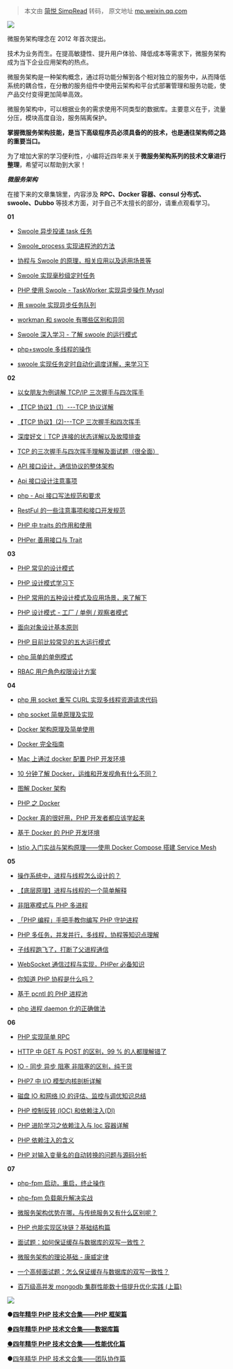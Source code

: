 > 本文由 [简悦 SimpRead](http://ksria.com/simpread/) 转码， 原文地址 [mp.weixin.qq.com](https://mp.weixin.qq.com/s/NTbS3KtToodhFfdjrBjBsw)

![](https://mmbiz.qpic.cn/mmbiz_jpg/LFP9SpGv0PHQYAUyvL8wyKJs30uibNiaQxlfDoSZCGWtiamCwqhZa2qE7MsDSiccMjv4CYkQUj7I6iaoFaeUQm5Kyzw/640?wx_fmt=jpeg)

微服务架构理念在 2012 年首次提出。

技术为业务而生。在提高敏捷性、提升用户体验、降低成本等需求下，微服务架构成为当下企业应用架构的热点。

微服务架构是一种架构概念，通过将功能分解到各个相对独立的服务中，从而降低系统的耦合性，在分散的服务组件中使用云架构和平台式部署管理和服务功能，使产品交付变得更加简单高效。

微服务架构中，可以根据业务的需求使用不同类型的数据库。主要意义在于，流量分压，模块高度自治，服务隔离保护。

**掌握微服务架构技能，是当下高级程序员必须具备的的技术，也是通往架构师之路的重要当口。**

为了增加大家的学习便利性，小编将近四年来关于**微服务架构系列的技术文章进行整理**，希望可以帮助到大家！

  

  

  

**_微服务架构_**



在接下来的文章集锦里，内容涉及 **RPC、Docker 容器、consul 分布式、swoole、Dubbo** 等技术方面，对于自己不太擅长的部分，请重点观看学习。

  

**01**

*   [Swoole 异步投递 task 任务](http://mp.weixin.qq.com/s?__biz=MzIwNjQ5MDk3NA==&mid=2247487463&idx=2&sn=0f58595cd8793df3383f46e039e4f192&chksm=972193d6a0561ac04148a84e080b2efc508c49183a00f49114971e0aa6244f20b32e193438b2&scene=21#wechat_redirect)

*   [Swoole_process 实现进程池的方法](http://mp.weixin.qq.com/s?__biz=MzIwNjQ5MDk3NA==&mid=2247487456&idx=1&sn=ef9c6118b1aaf599c86c7d06fa0d4f2d&chksm=972193d1a0561ac7c46c6f19e4acdc52f7ac03414f47cdbdeae3b7ef5ece15d79bc41c7e6845&scene=21#wechat_redirect)

*   [协程与 Swoole 的原理，相关应用以及适用场景等](http://mp.weixin.qq.com/s?__biz=MzIwNjQ5MDk3NA==&mid=2247487434&idx=2&sn=661975336ca4e8fc5f2e16044c47ea65&chksm=972193fba0561aedee954515c7d82702517578e388e39bb1c0315728c6c07367cc12b29b26fc&scene=21#wechat_redirect)

*   [Swoole 实现毫秒级定时任务](http://mp.weixin.qq.com/s?__biz=MzIwNjQ5MDk3NA==&mid=2247487033&idx=2&sn=36c51867427c271c7f47a647d733151a&chksm=97219208a0561b1e3cd0df1b2f5d19c5f5af72b566b153a2c2c73e5e192e68e8a752a8dbe767&scene=21#wechat_redirect)

*   [PHP 使用 Swoole - TaskWorker 实现异步操作 Mysql](http://mp.weixin.qq.com/s?__biz=MzIwNjQ5MDk3NA==&mid=2247485788&idx=1&sn=9577b39d51fdeaea11d58b1613cd70e6&chksm=9721956da0561c7bc3b87582683f191d8349db2feb5e43d8397f25d17650f02a8185f7ed4d61&scene=21#wechat_redirect)

*   [用 swoole 实现异步任务队列](http://mp.weixin.qq.com/s?__biz=MzIwNjQ5MDk3NA==&mid=2247486967&idx=1&sn=b4d0158cf331126389a476cb089bf4ba&chksm=972191c6a05618d001e9a16c44e78fd1446468ce99eb4a81bdb5f93ae1d24a0c1da7c6ad7d64&scene=21#wechat_redirect)

*   [workman 和 swoole 有哪些区别和异同](http://mp.weixin.qq.com/s?__biz=MzIwNjQ5MDk3NA==&mid=2247486773&idx=1&sn=010d2c959cde838a42e88d7c091136b2&chksm=97219104a05618129c0430afadbf091c030f77397079061b08c4a7044eb599b89d62a89a033e&scene=21#wechat_redirect)

*   [Swoole 深入学习 - 了解 swoole 的运行模式](http://mp.weixin.qq.com/s?__biz=MzIwNjQ5MDk3NA==&mid=2247484900&idx=1&sn=494f02b05caa90a4663c325e55027190&chksm=972199d5a05610c325924034d952398167e8585f8723bea0bd32712958b94c32c70ac70b99ae&scene=21#wechat_redirect)

*   [php+swoole 多线程的操作](http://mp.weixin.qq.com/s?__biz=MzIwNjQ5MDk3NA==&mid=2247486526&idx=1&sn=f9eba69645d89baa58a8265554389abb&chksm=9721900fa0561919b6e7a59c033c0f64cbf77049fc568fac65cbc6fdadf3045daa7f221df650&scene=21#wechat_redirect)

*   [swoole 实现任务定时自动化调度详解，来学习下](http://mp.weixin.qq.com/s?__biz=MzIwNjQ5MDk3NA==&mid=2247486259&idx=1&sn=de367daa63b3ee3f99c7ac08ba9906ce&chksm=97219702a0561e14ccddfae090b1ced00bec99aeb971c94b51ea5f431ac439c621242251a50e&scene=21#wechat_redirect)

  

**02**

*   [以女朋友为例讲解 TCP/IP 三次握手与四次挥手](http://mp.weixin.qq.com/s?__biz=MzIwNjQ5MDk3NA==&mid=2247488155&idx=1&sn=a138bb705b0cbf87c84a0de1068e47d1&chksm=97218eaaa05607bcce04aeb957145b1958ac87663378dca7f22ec2e63923ba649d9e28a48004&scene=21#wechat_redirect)

*   [【TCP 协议】（1）---TCP 协议详解](http://mp.weixin.qq.com/s?__biz=MzIwNjQ5MDk3NA==&mid=2247488492&idx=1&sn=6e6518865c34716928cd38ad381f3f9f&chksm=97218fdda05606cbe2a7e777d37b776fc30ea6fe45a7b2f1b77da09bdb4b2fe1ff8e3d37ab26&scene=21#wechat_redirect)

*   [【TCP 协议】(2)---TCP 三次握手和四次挥手](http://mp.weixin.qq.com/s?__biz=MzIwNjQ5MDk3NA==&mid=2247488495&idx=1&sn=469150d21d0ab1a6ba3ae3438591d6bc&chksm=97218fdea05606c81fa7be7dbf8d34332ca461cac9a0e8a946441a49c3004dc3435218d3659f&scene=21#wechat_redirect)

*   [深度好文｜TCP 连接的状态详解以及故障排查](http://mp.weixin.qq.com/s?__biz=MzIwNjQ5MDk3NA==&mid=2247487523&idx=1&sn=f2ad5eed697fa4cecf143fdf63084bed&chksm=97218c12a0560504a6a017ff9b7bd5c88cce50a3c4e40dbd4a1eac3b0cd29f7324d4f83554bd&scene=21#wechat_redirect)

*   [TCP 的三次握手与四次挥手理解及面试题（很全面）](http://mp.weixin.qq.com/s?__biz=MzIwNjQ5MDk3NA==&mid=2247489534&idx=1&sn=c4e7f1328b1dc3752acacc63033e5117&chksm=97218bcfa05602d9260e6ef46c0b0f2756dceca20c902397dfda7b020e374d9e2eb9ebded4f6&scene=21#wechat_redirect)

*   [API 接口设计，通信协议的整体架构](http://mp.weixin.qq.com/s?__biz=MzIwNjQ5MDk3NA==&mid=2247486378&idx=1&sn=3fe55aa7da5d8e822b87cbab547cfbd8&chksm=9721979ba0561e8d9eb983b95c53316d49dd99fa21e0aa441e0bb037baefd07c96ce05bcbe20&scene=21#wechat_redirect)

*   [Api 接口设计注意事项](http://mp.weixin.qq.com/s?__biz=MzIwNjQ5MDk3NA==&mid=2247487297&idx=1&sn=0d0d003d1176b93a34d3636d4f63647b&chksm=97219370a0561a66327d653a2e92483a1235d5cb046531544e36b2d7dfc820a348cb589c345e&scene=21#wechat_redirect)

*   [php - Api 接口写法规范和要求](http://mp.weixin.qq.com/s?__biz=MzIwNjQ5MDk3NA==&mid=2247484224&idx=1&sn=e7c77229a1aaf44fe93dd0235db1411c&chksm=97219f71a05616675ac7edc6ca05700c0a88a5756a79908b84a425489df491b9492edabce1ee&scene=21#wechat_redirect)

*   [RestFul 的一些注意事项和接口开发规范](http://mp.weixin.qq.com/s?__biz=MzIwNjQ5MDk3NA==&mid=2247487199&idx=2&sn=9164916f5af7acdff66f06ab8f4555d9&chksm=972192eea0561bf81e8f64745b2dee09b75132c7b3e3d31e05073b3f41366c8795eaaa443cf3&scene=21#wechat_redirect)

*   [PHP 中 traits 的作用和使用](http://mp.weixin.qq.com/s?__biz=MzIwNjQ5MDk3NA==&mid=2247487292&idx=1&sn=c2ebf8aabb95ce71e071d913f000660a&chksm=9721930da0561a1bf7e9cfad287c316539517905d23c02e718f8987402220cafe53ba96b627a&scene=21#wechat_redirect)

*   [PHPer 善用接口与 Trait](http://mp.weixin.qq.com/s?__biz=MzIwNjQ5MDk3NA==&mid=2247486856&idx=1&sn=a358c954817d5cf4eb85f18b357fbe5a&chksm=972191b9a05618af54aa66045f78e8802646c1da79a705a0e8a6e7d7b9778dfb4c6a7f006907&scene=21#wechat_redirect)

 

**03**

*   [PHP 常见的设计模式](http://mp.weixin.qq.com/s?__biz=MzIwNjQ5MDk3NA==&mid=2247487213&idx=1&sn=4a359941d4c3cffae65b8132630ec305&chksm=972192dca0561bcada33d5296f2dd43b1e76b6c44655090c6b5f9cbee23deacff397e4c8945b&scene=21#wechat_redirect)

*   [PHP 设计模式学习下](http://mp.weixin.qq.com/s?__biz=MzIwNjQ5MDk3NA==&mid=2247486325&idx=1&sn=ac9873a724f609fdffa1e971511f543e&chksm=97219744a0561e52d00813d186e6a076ec1ca1c907ba68a4d75930cb87098366802c6e9051da&scene=21#wechat_redirect)

*   [PHP 常用的五种设计模式及应用场景，来了解下](http://mp.weixin.qq.com/s?__biz=MzIwNjQ5MDk3NA==&mid=2247486207&idx=1&sn=fec4adfac95123d9b26a82e4a6344530&chksm=972196cea0561fd894247d9cf77ded9ff4374ed1dbaaa36d1fd363f5ce2ff057c9793e071cd0&scene=21#wechat_redirect)

*   [PHP 设计模式 - 工厂 / 单例 / 观察者模式](http://mp.weixin.qq.com/s?__biz=MzIwNjQ5MDk3NA==&mid=2247485303&idx=2&sn=2024c8d7d8a3331ff5c5c73b1f96ac4f&chksm=97219b46a0561250ce86c701641229426feec0e356cfe8e3e4960f0ad3e65a0d884be86c13f7&scene=21#wechat_redirect)

*   [面向对象设计基本原则](http://mp.weixin.qq.com/s?__biz=MzIwNjQ5MDk3NA==&mid=2247488808&idx=1&sn=e8b419c8a0f5d29e919743b14fabbecf&chksm=97218919a056000f4113dbfc8d013beb7db8122dd4384967ad1a123624f9c7be13c866c61b50&scene=21#wechat_redirect)

*   [PHP 目前比较常见的五大运行模式](http://mp.weixin.qq.com/s?__biz=MzIwNjQ5MDk3NA==&mid=2247485111&idx=2&sn=70c96a23a411e28db748f5111994f2a4&chksm=97219a86a0561390901d7ec4f4ef234295970fa07bae9f616173dc1d267cb98b66b6cfa518b8&scene=21#wechat_redirect)

*   [php 简单的单例模式](http://mp.weixin.qq.com/s?__biz=MzIwNjQ5MDk3NA==&mid=2247489731&idx=2&sn=af5c8ca09d81087853174c9f7c7988e2&chksm=972184f2a0560de42400c196eb6a572f29841bc0a653907accf26b6742c5eb5a8c7eaf00e6c0&scene=21#wechat_redirect)

*   [RBAC 用户角色权限设计方案](http://mp.weixin.qq.com/s?__biz=MzIwNjQ5MDk3NA==&mid=2247487059&idx=1&sn=826619efb55ab0922969a5dc90997061&chksm=97219262a0561b74367a42221b0feed4dd8ad42bc3e3d6a2ca0e9f0df91ad870a8f1903cbbde&scene=21#wechat_redirect)

  

**04**

*   [php 用 socket 重写 CURL 实现多线程资源请求代码](http://mp.weixin.qq.com/s?__biz=MzIwNjQ5MDk3NA==&mid=2247484080&idx=2&sn=2fa84ab4407ffe04e45b6c301e5e85bd&chksm=97219e81a056179784ff6dd9424506789f7f904cd1023b6f18c27bf7bf55ff0d2ddd44c3390e&scene=21#wechat_redirect)

*   [php socket 简单原理及实现](http://mp.weixin.qq.com/s?__biz=MzIwNjQ5MDk3NA==&mid=2247489757&idx=1&sn=7b0dc04b00b227764b46dbb7a89dbd20&chksm=972184eca0560dfaaa066a3efa07ac61f88183176ee3a6b48b263930a82f067a0a67c14c39d2&scene=21#wechat_redirect)

*   [Docker 架构原理及简单使用](http://mp.weixin.qq.com/s?__biz=MzIwNjQ5MDk3NA==&mid=2247488993&idx=2&sn=d8013a32b14418eacee997df661e2f26&chksm=972189d0a05600c6039cc42cdef4958154a620d1b40fcd5d724fd8dcc7f46c0bf1c6b819bd4d&scene=21#wechat_redirect)

*   [Docker 完全指南](http://mp.weixin.qq.com/s?__biz=MzIwNjQ5MDk3NA==&mid=2247488178&idx=1&sn=1df362f61429d8303df39a4e289cb8a1&chksm=97218e83a056079521b627f39ccb937daa54f0e98747cc6dbbda7c96fcff855ee10e8f2c1bfd&scene=21#wechat_redirect)

*   [Mac 上通过 docker 配置 PHP 开发环境](http://mp.weixin.qq.com/s?__biz=MzIwNjQ5MDk3NA==&mid=2247484942&idx=2&sn=158d28ad8184916e4be53a16bbc13691&chksm=97219a3fa0561329226ca4c60e6d89578b43c1e9115ddd7562b8822faa5519c693f4506237d5&scene=21#wechat_redirect)

*   [10 分钟了解 Docker，运维和开发视角有什么不同？](http://mp.weixin.qq.com/s?__biz=MzIwNjQ5MDk3NA==&mid=2247486903&idx=1&sn=ed417347b15d85a9ed0ae3606458ba1c&chksm=97219186a0561890abaf329c0e306254e20ced10bf6085145d139ba2d249f577ccd03c42de89&scene=21#wechat_redirect)

*   [图解 Docker 架构](http://mp.weixin.qq.com/s?__biz=MzIwNjQ5MDk3NA==&mid=2247486950&idx=1&sn=66494454d87fb9413fc8dbf641273d49&chksm=972191d7a05618c1c75b108d8181b3f1e80d2875995c2c9712441ea255682ed7135f171aa0b5&scene=21#wechat_redirect) 

*   [PHP 之 Docker](http://mp.weixin.qq.com/s?__biz=MzIwNjQ5MDk3NA==&mid=2247485265&idx=2&sn=fc3c84a501b48cd52fc73988b22312e7&chksm=97219b60a05612764e9ae07bb576a3d08867f5d5f43fa9a1ac304e874a1c8f8321b185bc624d&scene=21#wechat_redirect)

*   [Docker 真的很好用，PHP 开发者都应该学起来](http://mp.weixin.qq.com/s?__biz=MzIwNjQ5MDk3NA==&mid=2247486192&idx=1&sn=891f7b694dd850a9c9bee0bf6eb17720&chksm=972196c1a0561fd712223c074e41211054e65e7e306cd7e6d41107fb7c56fe60f2dfa2b92723&scene=21#wechat_redirect)

*   [基于 Docker 的 PHP 开发环境](http://mp.weixin.qq.com/s?__biz=MzIwNjQ5MDk3NA==&mid=2247484333&idx=2&sn=20a0a08787d77059b6b862fe6593046e&chksm=97219f9ca056168a35b696e2f7a3b660a7efba8ef227203003cbf9b3eb8e71ccda74c8baaa30&scene=21#wechat_redirect)

*   [Istio 入门实战与架构原理——使用 Docker Compose 搭建 Service Mesh](http://mp.weixin.qq.com/s?__biz=MzIwNjQ5MDk3NA==&mid=2247489030&idx=1&sn=b59a2eb2f0b70377ae78b6a9a5a2d7ed&chksm=97218a37a0560321ae4ced9ff5021260478d4a6366f8f3b9d40e3c658556d510b0c07a4ebdd4&scene=21#wechat_redirect)

  

**05**

*   [操作系统中，进程与线程怎么设计的？](http://mp.weixin.qq.com/s?__biz=MzIwNjQ5MDk3NA==&mid=2247488442&idx=1&sn=b78156cb60b20ceb43e5a914153167df&chksm=97218f8ba056069d4e382b7b326aaa56972132e87adff773bb1a0b72067871e13f02303267ec&scene=21#wechat_redirect)

*   [【底层原理】进程与线程的一个简单解释](http://mp.weixin.qq.com/s?__biz=MzIwNjQ5MDk3NA==&mid=2247487333&idx=1&sn=3e4cb48b28e889f6be1597cfb35e2334&chksm=97219354a0561a4245563e1a9c9127b157ea0facbd048a8f17e411c22b32002b07cbdfbb03a8&scene=21#wechat_redirect)

*   [非阻塞模式与 PHP 多进程](http://mp.weixin.qq.com/s?__biz=MzIwNjQ5MDk3NA==&mid=2247486894&idx=1&sn=e9e2d208568fdca2a5f0e83d5940acd1&chksm=9721919fa0561889d4ef270bb375e8eac31715a5f4e18a79c6d23d88614f2d4bf573bf29858d&scene=21#wechat_redirect)

*   [「PHP 编程」手把手教你编写 PHP 守护进程](http://mp.weixin.qq.com/s?__biz=MzIwNjQ5MDk3NA==&mid=2247485104&idx=1&sn=634ff3f49ebffbec499b139dc5135a61&chksm=97219a81a05613978d1ee6a7f37e8aea63bbae7f42ce220a487975f6d479230f43c1769f133b&scene=21#wechat_redirect)

*   [PHP 多任务，并发并行，多线程，协程等知识点理解](http://mp.weixin.qq.com/s?__biz=MzIwNjQ5MDk3NA==&mid=2247487358&idx=1&sn=d7ae2b96f6d46a101ad6bcd82871f7e8&chksm=9721934fa0561a599e8a364965f21df690a2221b109432b6dc83c3da4a4e3fd20ab3dddd5c4b&scene=21#wechat_redirect)

*   [子线程跑飞了，打断了父进程通信](http://mp.weixin.qq.com/s?__biz=MzIwNjQ5MDk3NA==&mid=2247487950&idx=2&sn=8ee86ec283fcf9a188649ba11812a360&chksm=97218dffa05604e95ce9c5615f540cf949e7ce092070370b6babfded700d4f5b0fa28084a2d8&scene=21#wechat_redirect)

*   [WebSocket 通信过程与实现，PHPer 必备知识](http://mp.weixin.qq.com/s?__biz=MzIwNjQ5MDk3NA==&mid=2247485978&idx=1&sn=abc9aaf5db511f9ce3f0c893acb4961e&chksm=9721962ba0561f3d01e4b5f5623e8d5a967f2beeb2aca7c3ebaa151437822ad67a9233982dcf&scene=21#wechat_redirect)

*   [你知道 PHP 协程是什么吗？](http://mp.weixin.qq.com/s?__biz=MzIwNjQ5MDk3NA==&mid=2247486519&idx=1&sn=2c9e51f1da2d5e89b480bd8231625bc4&chksm=97219006a0561910f017144a507e9496a1a3e36980c30033e3b8f891d7b848311a79f8fe7e64&scene=21#wechat_redirect)

*   [基于 pcntl 的 PHP 进程池](http://mp.weixin.qq.com/s?__biz=MzIwNjQ5MDk3NA==&mid=2247489773&idx=2&sn=19f8a3bab13c00080286cac31286e582&chksm=972184dca0560dca48bb233aaf0d3a14130d3e6dedb5e92c8bd88fb8a28c568440dc2740bce0&scene=21#wechat_redirect)

*   [php 进程 daemon 化的正确做法](http://mp.weixin.qq.com/s?__biz=MzIwNjQ5MDk3NA==&mid=2247489868&idx=2&sn=d9b4db9fa97466f575df5529e8f91f2c&chksm=9721857da0560c6b6b73e0a5c72f92e41792a952667eb4dbc7f87d3693a231b4a1a5430eeb2f&scene=21#wechat_redirect)

  

**06**

*   [PHP 实现简单 RPC](http://mp.weixin.qq.com/s?__biz=MzIwNjQ5MDk3NA==&mid=2247489745&idx=1&sn=d4b0f0f9ca06e7fca1f1ecc6a7d2e16e&chksm=972184e0a0560df6ce9f8133360589e61dae0d97873b37d7816fddab0236a160b836626c859b&scene=21#wechat_redirect)

*   [HTTP 中 GET 与 POST 的区别，99 % 的人都理解错了](http://mp.weixin.qq.com/s?__biz=MzIwNjQ5MDk3NA==&mid=2247487602&idx=2&sn=129d883f93e16ff60b54db3078dd49c0&chksm=97218c43a056055567603a50ed9185b3eb36d9bbe02ed979c252476460e2f921f973332f891d&scene=21#wechat_redirect)

*   [IO - 同步 异步 阻塞 非阻塞的区别，纯干货](http://mp.weixin.qq.com/s?__biz=MzIwNjQ5MDk3NA==&mid=2247486464&idx=1&sn=9056b41f958ed3aebd8efa2f9d3f54e0&chksm=97219031a05619278731e6a2a46ee69cbf44366c2e862995600c37faf1bb68856b760ab43388&scene=21#wechat_redirect)

*   [PHP7 中 I/O 模型内核剖析详解](http://mp.weixin.qq.com/s?__biz=MzIwNjQ5MDk3NA==&mid=2247487955&idx=1&sn=18e8ee1b01abe556af50a84565b4eefa&chksm=97218de2a05604f4e99d6a79e7ca234a24c605b0b15b0807ee6e8de00dd0eb6ed545cbf7e336&scene=21#wechat_redirect)

*   [磁盘 IO 和网络 IO 的评估、监控与调优知识总结](http://mp.weixin.qq.com/s?__biz=MzIwNjQ5MDk3NA==&mid=2247487492&idx=2&sn=9a1350e8e862309fea7c690da4530dc2&chksm=97218c35a05605236b664648376a1c9b33048070f58ee3f05d79d58a9093b755c709e5225341&scene=21#wechat_redirect)

*   [PHP 控制反转 (IOC) 和依赖注入(DI)](http://mp.weixin.qq.com/s?__biz=MzIwNjQ5MDk3NA==&mid=2247486878&idx=1&sn=188c63c8ccd9bce1a74de0c6f9f7d5de&chksm=972191afa05618b9e3f672d98645f2ce0ec0e46edc9b6277a42e02e30f4cf12fad61f4917158&scene=21#wechat_redirect)

*   [PHP 进阶学习之依赖注入与 Ioc 容器详解](http://mp.weixin.qq.com/s?__biz=MzIwNjQ5MDk3NA==&mid=2247487904&idx=1&sn=02c71b8b3ba71195291768253ea99fa5&chksm=97218d91a0560487c33dd51e9504b8fcdd152ca15fc297a9d7b71b1adbb0bfa3fb796ce8cd5f&scene=21#wechat_redirect)

*   [PHP 依赖注入的含义](http://mp.weixin.qq.com/s?__biz=MzIwNjQ5MDk3NA==&mid=2247489826&idx=2&sn=8486ad5ad350a17fe078a15b9c5ea93e&chksm=97218513a0560c0536cca4820fa714c7f6a30ca23642b90db9f69a658c2b37df9e3fc5b0d668&scene=21#wechat_redirect)

*   [PHP 对输入变量名的自动转换的问题与源码分析](http://mp.weixin.qq.com/s?__biz=MzIwNjQ5MDk3NA==&mid=2247487505&idx=2&sn=5d07ba884999a83e5bf67df957afff85&chksm=97218c20a0560536b0dcf4d3e7f38c4ed8c95339dfc80d2d9c8463eaa8db3642c636e16eb0b9&scene=21#wechat_redirect)

  

**07**

*   [php-fpm 启动，重启，终止操作](http://mp.weixin.qq.com/s?__biz=MzIwNjQ5MDk3NA==&mid=2247489706&idx=2&sn=6b6c62b1440607366289037bf87bb315&chksm=9721849ba0560d8d76c39db49d008d299cc48fd739f284dd4fd3cba7bfca23b5ce71c637411e&scene=21#wechat_redirect)

*   [php-fpm 负载飙升解决实战](http://mp.weixin.qq.com/s?__biz=MzIwNjQ5MDk3NA==&mid=2247486101&idx=1&sn=788ae82bcfc14be1779f076c88945f14&chksm=972196a4a0561fb2dae34772ae7e89bfce937146302f3d634cfa5fcbcde3a8288ff64e736d35&scene=21#wechat_redirect)

*   [微服务架构优势在哪，与传统服务又有什么区别呢？](http://mp.weixin.qq.com/s?__biz=MzIwNjQ5MDk3NA==&mid=2247486101&idx=1&sn=788ae82bcfc14be1779f076c88945f14&chksm=972196a4a0561fb2dae34772ae7e89bfce937146302f3d634cfa5fcbcde3a8288ff64e736d35&scene=21#wechat_redirect)

*   [PHP 也能实现区块链？基础结构篇](http://mp.weixin.qq.com/s?__biz=MzIwNjQ5MDk3NA==&mid=2247485315&idx=1&sn=13ad7d45ae629930118506198f781611&chksm=97219bb2a05612a4ac0398cb762dfe82bfabcfe73b123ef80c685fc86a706a10eed42f7f8996&scene=21#wechat_redirect)

*   [面试题：如何保证缓存与数据库的双写一致性？](http://mp.weixin.qq.com/s?__biz=MzIwNjQ5MDk3NA==&mid=2247489757&idx=2&sn=870108bc1e2b34acc87d47f8c22c539b&chksm=972184eca0560dfa7ffa100d525aa6d68122f40b8b9ab78e04e87e7f84b774f99fe0943c92d1&scene=21#wechat_redirect)

*   [微服务架构的理论基础 - 康威定律](http://mp.weixin.qq.com/s?__biz=MzIwNjQ5MDk3NA==&mid=2247489123&idx=1&sn=b0f39ac6e008589741407bafa9054905&chksm=97218a52a05603447be39384f52b725c4a88d950669e9b037f2d76636da9656d1cbffcdc36dd&scene=21#wechat_redirect)

*   [一个高频面试题：怎么保证缓存与数据库的双写一致性？](http://mp.weixin.qq.com/s?__biz=MzIwNjQ5MDk3NA==&mid=2247487698&idx=1&sn=ca79caaf9d1570d3edb7322958c019c4&chksm=97218ce3a05605f59fc0b8933f9f4912ae78ab3dd3307dffdb2b7efd1f874f29575f42e6473a&scene=21#wechat_redirect)

*   [百万级高并发 mongodb 集群性能数十倍提升优化实践 (上篇)](http://mp.weixin.qq.com/s?__biz=MzIwNjQ5MDk3NA==&mid=2247488545&idx=1&sn=6f61e8c4e5152032777ff8fa56754280&chksm=97218810a05601066d8c90e60763ff4cf9d3e06bc906278ada808ea84bdbd202fd32cde1bba8&scene=21#wechat_redirect)



![](https://mmbiz.qpic.cn/mmbiz_gif/LFP9SpGv0PHQYAUyvL8wyKJs30uibNiaQxfvgBGjt6TmFGkmxRICFW9syIHL3ZIfGKCOpjicswwAy0lfTXpJlIhuw/640?wx_fmt=gif)

**●**[**四年精华 PHP 技术文合集——PHP 框架篇**](http://mp.weixin.qq.com/s?__biz=MzIwNjQ5MDk3NA==&mid=2247489927&idx=1&sn=87d1a76b4853098f49f711b24dde78d2&chksm=972185b6a0560ca051db60d0c6c4d539164e797ee38ed98f3571fbebfcdcb5b85f1989710a85&scene=21#wechat_redirect)

[**●四年精华 PHP 技术文合集——数据库篇**](http://mp.weixin.qq.com/s?__biz=MzIwNjQ5MDk3NA==&mid=2247489919&idx=1&sn=dda68d2e7d7e2702bf4063c27d627d2e&chksm=9721854ea0560c5856dae11646401b4a7cb48de44dd39f4bd15d8af6456d30ab61f4f6c24754&scene=21#wechat_redirect)

[**●四年精华 PHP 技术文合集——性能优化篇**](http://mp.weixin.qq.com/s?__biz=MzIwNjQ5MDk3NA==&mid=2247489936&idx=1&sn=75a52c89e36d0d2f342cf6abf0e55e84&chksm=972185a1a0560cb7ec54efe4ccd0c493762696ad2f20e370b851251250caeabf23479bbed532&scene=21#wechat_redirect)

**●**[四年精华 PHP 技术文合集——团队协作篇](http://mp.weixin.qq.com/s?__biz=MzIwNjQ5MDk3NA==&mid=2247489943&idx=1&sn=c599c6e0cf22b4ed8d78f4a8a0194591&chksm=972185a6a0560cb0b07b19f54db13efbb18c958c2b348f7bc1c2050fd01e8e552a4cde234172&scene=21#wechat_redirect)

